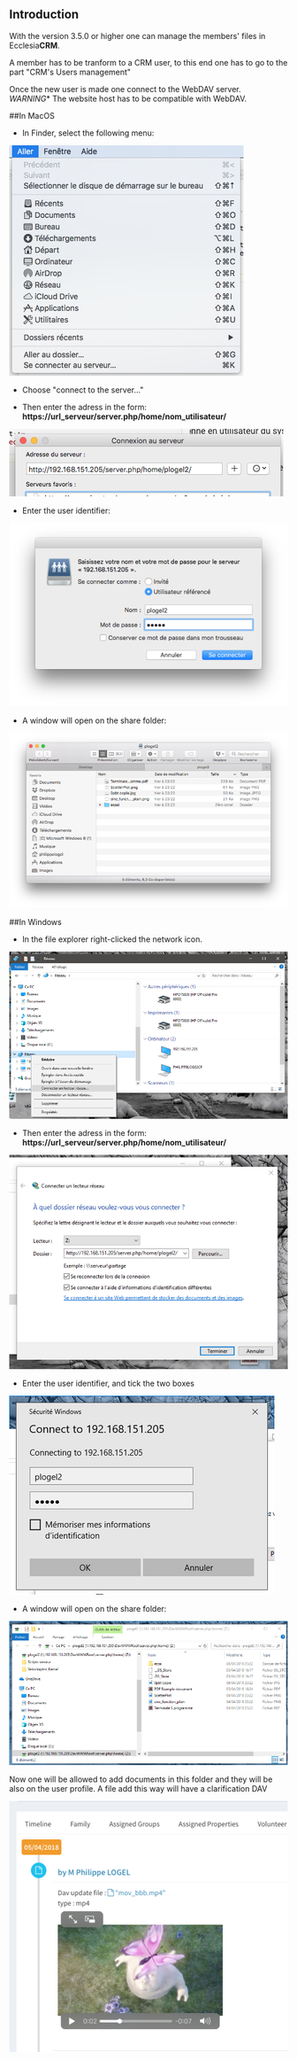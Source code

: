 
## Introduction

With the version 3.5.0 or higher one can manage the members' files in Ecclesia**CRM**.

A member has to be tranform to a CRM user, to this end one has to go to the part "CRM's Users management" 

Once the new user is made one connect to the WebDAV server.  
*WARNING** The website host has to be compatible with WebDAV. 

##In MacOS 

  * In Finder, select the following menu: 
  
  ![Screenshot](../../img/webdav_files/Macos_connect.png)
  
  * Choose "connect to the server..."
  
  * Then enter the adress in the form:  **https://url_serveur/server.php/home/nom_utilisateur/**

  ![Screenshot](../../img/webdav_files/Macos_1.png)
  
  * Enter the user identifier: 
  
  ![Screenshot](../../img/webdav_files/Macos_2.png)
  
  * A window will open on the share folder: 
  
  ![Screenshot](../../img/webdav_files/Macos_3.png)
  
##In Windows

  -  In the file explorer right-clicked the network icon.  

  ![Screenshot](../../img/webdav_files/windows1.png)
  
  - Then enter the adress in the form:  **https://url_serveur/server.php/home/nom_utilisateur/**
  
  ![Screenshot](../../img/webdav_files/windows2.png)

  - Enter the user identifier, and tick the two boxes  
  
  ![Screenshot](../../img/webdav_files/windows3.png)
  
  - A window will open on the share folder: 

  ![Screenshot](../../img/webdav_files/windows4.png)
  

Now one will be allowed to add documents in this folder and they will be also on the user profile. 
A file add this way will have a clarification DAV 

![Screenshot](../../img/webdav_files/webdavresult.png)


